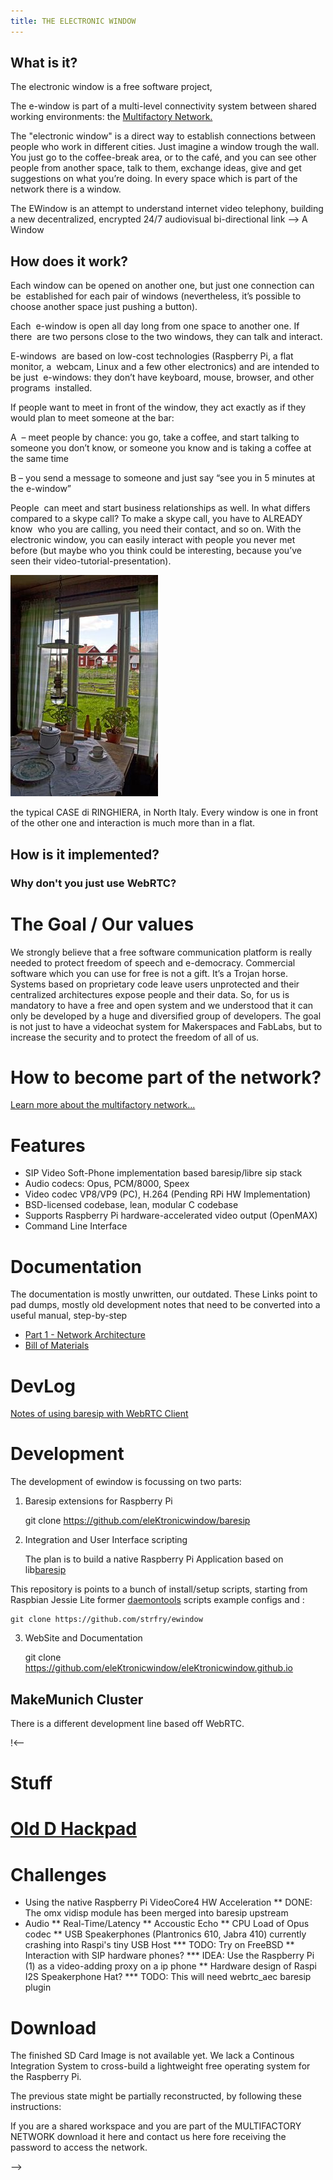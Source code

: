 ```yaml
---
title: THE ELECTRONIC WINDOW
---
```


## What is it?

The electronic window is a free software project,

The e-window is part of a multi-level connectivity system between shared working environments: the [Multifactory Network.](MultiFactory.html)

The "electronic window" is a direct way to establish connections between people who work in different cities. Just imagine a window trough the wall. You just go to the coffee-break area, or to the café, and you can see other people from another space, talk to them, exchange ideas, give and get suggestions on what you’re doing. In every space which is part of the network there is a window.

The EWindow is an attempt to understand internet video telephony,
building a new decentralized, encrypted 24/7 audiovisual bi-directional link --> A Window

## How does it work?

Each window can be opened on another one, but just one connection can be&nbsp; established for each pair of windows (nevertheless, it’s possible to&nbsp; choose another space just pushing a button).

Each&nbsp; e-window is open all day long from one space to another one. If there&nbsp; are two persons close to the two windows, they can talk and interact.

E-windows&nbsp; are based on low-cost technologies (Raspberry Pi, a flat monitor, a&nbsp; webcam, Linux and a few other electronics) and are intended to be just&nbsp; e-windows: they don’t have keyboard, mouse, browser, and other programs&nbsp; installed.

If people want to meet in front of the window, they act exactly as if they would plan to meet someone at the bar:

A&nbsp; – meet people by chance: you go, take a coffee, and start talking to&nbsp; someone you don’t know, or someone you know and is taking a coffee at&nbsp; the same time

B – you send a message to someone and just say “see you in 5 minutes at the e-window”

People&nbsp; can meet and start business relationships as well. In what differs&nbsp; compared to a skype call? To make a skype call, you have to ALREADY know&nbsp; who you are calling, you need their contact, and so on. With the&nbsp; electronic window, you can easily interact with people you never met&nbsp; before (but maybe who you think could be interesting, because you’ve&nbsp; seen their video-tutorial-presentation).


![](Hackpad-D-export-09Dec2016_files/multifactory.jpg)

the typical CASE di RINGHIERA, in North Italy. Every window is one in front of the other one and interaction is much more than in a flat.

## How is it implemented?
### Why don't you just use WebRTC?

# The Goal / Our values

We strongly believe that a free software communication platform is
really needed to protect freedom of speech and e-democracy.
Commercial software which you can use for free is not a gift. It’s a Trojan horse.
Systems based on proprietary code leave users unprotected and their centralized architectures expose people and  their data.
So, for us is mandatory to have a free and open system and we understood
that it can only be developed by a huge and diversified group of developers.
The goal is not just to have a videochat system for Makerspaces and FabLabs, but to increase the security
and to protect the freedom of all of us.



# How to become part of the network?

[Learn more about the multifactory network...](MultifactoryModel)

# Features

- SIP Video Soft-Phone implementation based baresip/libre sip stack
- Audio codecs: Opus, PCM/8000, Speex
- Video codec VP8/VP9 (PC), H.264 (Pending RPi HW Implementation)
- BSD-licensed codebase, lean, modular C codebase
- Supports Raspberry Pi hardware-accelerated video output (OpenMAX)
- Command Line Interface

# Documentation

The documentation is mostly unwritten, our outdated.
These Links point to pad dumps, mostly old development notes that need
to be converted into a useful manual, step-by-step

- [Part 1 - Network Architecture](manual/EWindow-1)
- [Bill of Materials](manual/EWindow-BOM)

# DevLog

[Notes of using baresip with WebRTC Client](devlog/EWindow-7-WebRTC)

Development  
===========

The development of ewindow is focussing on two parts:

1) Baresip extensions for Raspberry Pi

    git clone https://github.com/eleKtronicwindow/baresip

2) Integration and User Interface scripting

	The plan is to build a native Raspberry Pi Application
	based on lib[baresip](https://github.com/alfredh/baresip)

This repository is points to a bunch of install/setup scripts,
starting from Raspbian Jessie Lite former
[daemontools](https://cr.yp.to/daemontools.html) scripts example configs and :

    git clone https://github.com/strfry/ewindow

3) WebSite and Documentation

    git clone https://github.com/eleKtronicwindow/eleKtronicwindow.github.io

## MakeMunich Cluster

There is a different development line based off WebRTC.


!<--
# Stuff

[Old D Hackpad](Hackpad-D-export-09Dec2016.html)
=======


Challenges
==========

* Using the native Raspberry Pi VideoCore4 HW Acceleration
** DONE: The omx vidisp module has been merged into baresip upstream
* Audio
** Real-Time/Latency
** Accoustic Echo
** CPU Load of Opus codec
** USB Speakerphones (Plantronics 610, Jabra 410) currently crashing into Raspi's tiny USB Host
*** TODO: Try on FreeBSD
** Interaction with SIP hardware phones?
*** IDEA: Use the Raspberry Pi (1) as a video-adding proxy on a ip phone
** Hardware design of Raspi I2S Speakerphone Hat?
*** TODO: This will need webrtc_aec baresip plugin


Download  
========

The finished SD Card Image is not available yet.
We lack a Continous Integration System to cross-build a lightweight
free operating system for the Raspberry Pi.

The previous state might be partially reconstructed,
by following these instructions:

If you are a shared workspace and you are part of the MULTIFACTORY NETWORK
download it here and contact us here fore receiving the password to access the network.

-->
